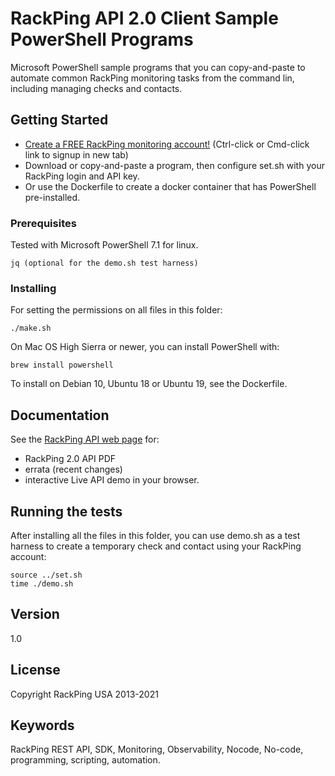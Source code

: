 # RackPing API 2.0 Client Sample PowerShell Programs

Microsoft PowerShell sample programs that you can copy-and-paste to automate common RackPing monitoring tasks from the command lin, including managing checks and contacts.

## Getting Started

* [Create a FREE RackPing monitoring account!](https://www.rackping.com/cgi-bin/signup.cgi) (Ctrl-click or Cmd-click link to signup in new tab)
* Download or copy-and-paste a program, then configure set.sh with your RackPing login and API key.
* Or use the Dockerfile to create a docker container that has PowerShell pre-installed.

### Prerequisites

Tested with Microsoft PowerShell 7.1 for linux.

```
jq (optional for the demo.sh test harness)
```

### Installing

For setting the permissions on all files in this folder:

```
./make.sh
```

On Mac OS High Sierra or newer, you can install PowerShell with:
```
brew install powershell
```

To install on Debian 10, Ubuntu 18 or Ubuntu 19, see the Dockerfile.

## Documentation

See the [RackPing API web page](https://www.rackping.com/api.html) for:

* RackPing 2.0 API PDF
* errata (recent changes)
* interactive Live API demo in your browser.

## Running the tests

After installing all the files in this folder, you can use demo.sh as a test harness to create a temporary check and contact using your RackPing account:

```
source ../set.sh
time ./demo.sh
```

## Version

1.0

## License

Copyright RackPing USA 2013-2021

## Keywords

RackPing REST API, SDK, Monitoring, Observability, Nocode, No-code, programming, scripting, automation.


